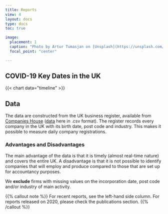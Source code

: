 ```yaml
---
title: Reports
view: 4
layout: docs
type: docs
toc: true

image:
  placement: 1
  caption: "Photo by Artur Tumasjan on [Unsplash](https://unsplash.com/s/photos/report-uk?utm_source=unsplash&utm_medium=referral&utm_content=creditCopyText)"
  focal_point: "center"

---
```


## <i class="far fa-calendar-alt   "></i>   <span class="ml-1">COVID-19 Key Dates in the UK</span>

{{< chart data="timeline" >}}


## <i class="fas fa-database  "></i>   <span class="ml-1">Data</span>
The data are constructed from the UK business register, available from [Companies House]( https://www.gov.uk/government/organisations/companies-house) ([data]( http://download.companieshouse.gov.uk/en_output.html) here in .csv format). The register records every company in the UK with its birth date, post code and industry. This makes it possible to measure daily company registrations.

### Advantages and Disadvantages

The main advantage of the data is that it is timely (almost real-time nature) and covers the entire UK. A disadvantage is that it is not possible to identify companies that will employ and produce compared to those that are set up for accountancy purposes.


We **exclude** firms with missing values on the incorporation date, post code and/or industry of main activity.

{{% callout note %}}
For recent reports, see the left-hand side column.
For reports released on 2020, please check the publications section.
{{% /callout %}}

